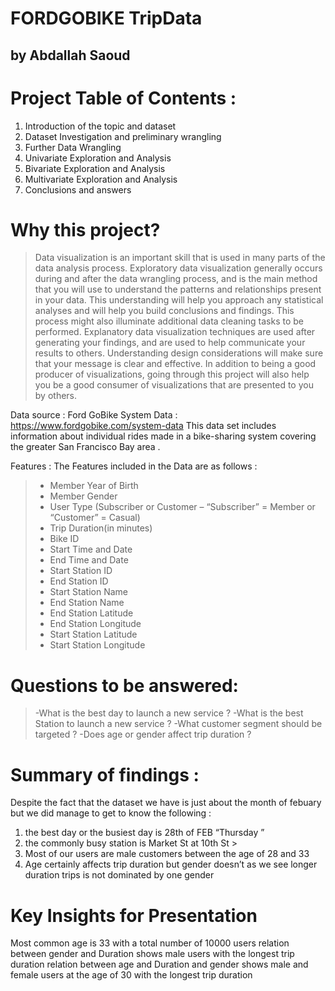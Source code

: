 # FORDGOBIKE TripData
## by Abdallah Saoud

# Project Table of Contents :
1.	Introduction of the topic and dataset
2.	Dataset Investigation and preliminary wrangling
3.	Further Data Wrangling
4.	Univariate Exploration and Analysis
5.	Bivariate Exploration and Analysis
6.	Multivariate Exploration and Analysis
7.	Conclusions and answers

# Why this project?
> Data visualization is an important skill that is used in many parts of the data analysis process. Exploratory data visualization generally occurs during and after the data wrangling process, and is the main method that you will use to understand the patterns and relationships present in your data. This understanding will help you approach any statistical analyses and will help you build conclusions and findings. This process might also illuminate additional data cleaning tasks to be performed. Explanatory data visualization techniques are used after generating your findings, and are used to help communicate your results to others. Understanding design considerations will make sure that your message is clear and effective. In addition to being a good producer of visualizations, going through this project will also help you be a good consumer of visualizations that are presented to you by others.

Data source :
Ford GoBike System Data : https://www.fordgobike.com/system-data This data set includes information about individual rides made in a bike-sharing system covering the greater San Francisco Bay area .

Features :
The Features included in the Data are as follows :

>- Member Year of Birth
>- Member Gender
>- User Type (Subscriber or Customer – “Subscriber” = Member or “Customer” = Casual)
>- Trip Duration(in minutes)
>- Bike ID
>- Start Time and Date
>- End Time and Date
>- Start Station ID
>- End Station ID
>- Start Station Name
>- End Station Name
>- End Station Latitude
>- End Station Longitude
>- Start Station Latitude
>- Start Station Longitude


# Questions to be answered:
>-What is the best day to launch a new service ?
>-What is the best Station to launch a new service ?
>-What customer segment should be targeted ? 
>-Does age or gender affect trip duration ? 

# Summary of findings :
Despite the fact that the dataset we have is just about the month of febuary but we did manage to get to know the following : 
1.	the best day or the busiest day is 28th of FEB “Thursday ”
2.	the commonly busy station  is Market St at 10th St > 
3.	Most of our users are male customers between the age of 28 and 33 
4.	Age certainly affects trip duration but gender doesn’t as we see longer duration trips is not dominated by one gender 

# Key Insights for Presentation

Most common age is 33 with a total number of 10000 users 
relation between gender and Duration shows male users with the longest trip duration 
relation between age and Duration and gender shows male and female users at the age of 30 with the longest trip duration 
